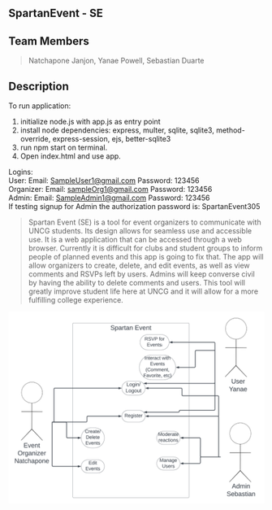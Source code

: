 ## SpartanEvent - SE

## Team Members
>Natchapone Janjon, Yanae Powell, Sebastian Duarte

## Description

To run application:<br />

1. initialize node.js with app.js as entry point <br />
2. install node dependencies: express, multer, sqlite, sqlite3, method-override, express-session,
ejs, better-sqlite3 <br />
3. run npm start on terminal.
4. Open index.html and use app. 

Logins: <br />
User: Email: SampleUser1@gmail.com Password: 123456 <br />
Organizer: Email: sampleOrg1@gmail.com Password: 123456 <br />
Admin: Email: SampleAdmin1@gmail.com Password: 123456 <br />
If testing signup for Admin the authorization password is: SpartanEvent305

>Spartan Event (SE) is a tool for event organizers to communicate with
>UNCG students. Its design allows for seamless use and accessible use. 
>It is a web application that can be accessed through a web browser.
>Currently it is difficult for clubs and student groups to inform people
>of planned events and this app is going to fix that. The app will allow
>organizers to create, delete, and edit events, as well as view comments
>and RSVPs left by users. Admins will keep converse civil by having the
>ability to delete comments and users. This tool will greatly improve
>student life here at UNCG and it will allow for a more fulfilling 
>college experience.

![Use Case Diagram](https://github.com/SebastianDuarteG/SpartanEvent/blob/main/user_Case.png)
